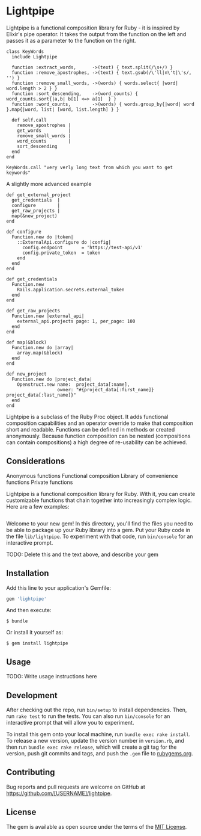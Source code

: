 # Lightpipe

Lightpipe is a functional composition library for Ruby - it is inspired by Elixir's pipe operator. It takes the output from the function on the left and passes it as a parameter to the function on the right.

```
class KeyWords
  include Lightpipe

  function :extract_words,      ->(text) { text.split(/\s+/) }
  function :remove_apostrophes, ->(text) { text.gsub(/\'ll|n\'t|\'s/, '') }
  function :remove_small_words, ->(words) { words.select{ |word| word.length > 2 } }
  function :sort_descending,    ->(word_counts) { word_counts.sort{|a,b| b[1] <=> a[1]  } }
  function :word_counts,        ->(words) { words.group_by{|word| word }.map{|word, list| [word, list.length] } }

  def self.call
    remove_apostrophes |
    get_words          |
    remove_small_words |
    word_counts        |
    sort_descending
  end
end

KeyWords.call "very verly long text from which you want to get keywords"
```


A slightly more advanced example
```
def get_external_project
  get_credentials  |
  configure        |
  get_raw_projects |
  map(&new_project)
end

def configure
  Function.new do |token|
    ::ExternalApi.configure do |config|
      config.endpoint       = 'https://test-api/v1'
      config.private_token  = token
    end
  end
end

def get_credentials
  Function.new
    Rails.application.secrets.external_token
  end
end

def get_raw_projects
  Function.new |external_api|
    external_api.projects page: 1, per_page: 100
  end
end

def map(&block)
  Function.new do |array|
    array.map(&block)
  end
end

def new_project
  Function.new do |project_data|
    Openstruct.new name:  project_data[:name],
                   owner: "#{project_data[:first_name]} project_data[:last_name]}"
  end
end
```

Lightpipe is a subclass of the Ruby Proc object. It adds functional composition capabilities and an operator override to make that composition short and readable. Functions can be defined in methods or created anonymously. Because function composition can be nested (compositions can contain compositions) a high degree of re-usability can be achieved.

Considerations
--------
Anonymous functions
Functional composition
Library of convenience functions
Private functions



Lightpipe is a functional composition library for Ruby. With it, you can create customizable functions that chain together into increasingly complex logic. Here are a few examples:

```

```



Welcome to your new gem! In this directory, you'll find the files you need to be able to package up your Ruby library into a gem. Put your Ruby code in the file `lib/lightpipe`. To experiment with that code, run `bin/console` for an interactive prompt.

TODO: Delete this and the text above, and describe your gem

## Installation

Add this line to your application's Gemfile:

```ruby
gem 'lightpipe'
```

And then execute:

    $ bundle

Or install it yourself as:

    $ gem install lightpipe

## Usage

TODO: Write usage instructions here

## Development

After checking out the repo, run `bin/setup` to install dependencies. Then, run `rake test` to run the tests. You can also run `bin/console` for an interactive prompt that will allow you to experiment.

To install this gem onto your local machine, run `bundle exec rake install`. To release a new version, update the version number in `version.rb`, and then run `bundle exec rake release`, which will create a git tag for the version, push git commits and tags, and push the `.gem` file to [rubygems.org](https://rubygems.org).

## Contributing

Bug reports and pull requests are welcome on GitHub at https://github.com/[USERNAME]/lightpipe.


## License

The gem is available as open source under the terms of the [MIT License](http://opensource.org/licenses/MIT).
